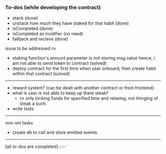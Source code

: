 ### To-dos (while developing the contract)

  - stack (done)
  - unstack how much they have staked for that habit (done)
  - isCompleted (done)
  - isCompleted as modifier (no need)
  - fallback and recieve (done)

issue to be addressed rn
  - staking function's amount parameter is not storing msg.value hence, i am not able to send token to contract (solved)
  - deploy contract for the first time when user onboard, then create habit within that contract (solved)


---
- reward system? (can be dealt with another contract or from frontend)
- what is user is not able to keep up there steak?
  - rn only locking funds for specified time and relasing, not thinging of steak a such.
- write tests


---
non-sm tasks
- create db to call and store emitted events.

---

[all to-dos are completed] ✅✅

